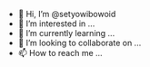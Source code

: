 - 👋 Hi, I’m @setyowibowoid
- 👀 I’m interested in ...
- 🌱 I’m currently learning ...
- 💞️ I’m looking to collaborate on ...
- 📫 How to reach me ...

<!---
setyowibowoid/setyowibowoid is a ✨ special ✨ repository because its `README.md` (this file) appears on your GitHub profile.
You can click the Preview link to take a look at your changes.
--->

